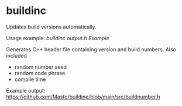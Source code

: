 # buildinc
Updates build versions automatically.


Usage example: *buildinc output.h Example*

Generates C++ header file containing version and build numbers. Also included
  - random number seed
  - random code phrase.
  - compile time

Example output: https://github.com/Masfo/buildinc/blob/main/src/buildnumber.h
